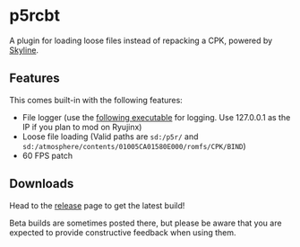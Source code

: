 # p5rcbt


A plugin for loading loose files instead of repacking a CPK, powered by [Skyline](https://github.com/skyline-dev/skyline).



## Features

This comes built-in with the following features:

* File logger (use the [following executable](https://github.com/Coolsonickirby/skyline-logger-files/releases/download/1.0.0/skyline_logger_rust.exe) for logging. Use 127.0.0.1 as the IP if you plan to mod on Ryujinx)
* Loose file loading (Valid paths are ``sd:/p5r/`` and ``sd:/atmosphere/contents/01005CA01580E000/romfs/CPK/BIND``)
* 60 FPS patch


## Downloads 

Head to the [release](https://github.com/Raytwo/p5rcbt/releases/latest) page to get the latest build!  

Beta builds are sometimes posted there, but please be aware that you are expected to provide constructive feedback when using them.
